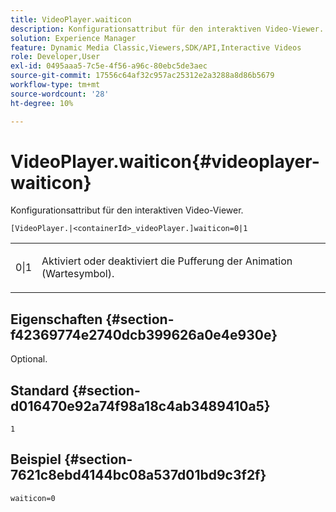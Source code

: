 ```yaml
---
title: VideoPlayer.waiticon
description: Konfigurationsattribut für den interaktiven Video-Viewer.
solution: Experience Manager
feature: Dynamic Media Classic,Viewers,SDK/API,Interactive Videos
role: Developer,User
exl-id: 0495aaa5-7c5e-4f56-a96c-80ebc5de3aec
source-git-commit: 17556c64af32c957ac25312e2a3288a8d86b5679
workflow-type: tm+mt
source-wordcount: '28'
ht-degree: 10%

---
```


# VideoPlayer.waiticon{#videoplayer-waiticon}

Konfigurationsattribut für den interaktiven Video-Viewer.

`[VideoPlayer.|<containerId>_videoPlayer.]waiticon=0|1`

<table id="table_C616483932C2482CA9794DDD7313FD7C"> 
 <tbody> 
  <tr> 
   <td colname="col1"> <p> <span class="codeph"> 0|1</span> </p> </td> 
   <td colname="col2"> <p> Aktiviert oder deaktiviert die Pufferung der Animation (Wartesymbol). </p> </td> 
  </tr> 
 </tbody> 
</table>

## Eigenschaften {#section-f42369774e2740dcb399626a0e4e930e}

Optional.

## Standard {#section-d016470e92a74f98a18c4ab3489410a5}

`1`

## Beispiel {#section-7621c8ebd4144bc08a537d01bd9c3f2f}

```
waiticon=0
```
